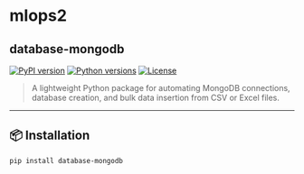 # mlops2
## database-mongodb

[![PyPI version](https://img.shields.io/pypi/v/database-mongodb.svg)](https://pypi.org/project/database-mongodb/)
[![Python versions](https://img.shields.io/pypi/pyversions/database-mongodb.svg)](https://pypi.org/project/database-mongodb/)
[![License](https://img.shields.io/github/license/Abdoul1996/mlops2)](LICENSE)

> A lightweight Python package for automating MongoDB connections, database creation, and bulk data insertion from CSV or Excel files.

---

## 📦 Installation

```bash
pip install database-mongodb